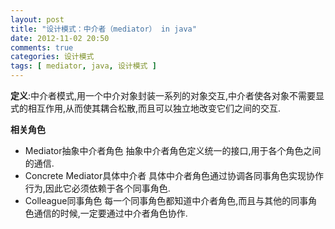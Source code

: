```yaml
---
layout: post
title: "设计模式：中介者（mediator） in java"
date: 2012-11-02 20:50
comments: true
categories: 设计模式
tags: [ mediator, java, 设计模式 ]
---
```

**定义**:中介者模式,用一个中介对象封装一系列的对象交互,中介者使各对象不需要显式的相互作用,从而使其耦合松散,而且可以独立地改变它们之间的交互.

**相关角色**

- Mediator抽象中介者角色
抽象中介者角色定义统一的接口,用于各个角色之间的通信.
- Concrete Mediator具体中介者
具体中介者角色通过协调各同事角色实现协作行为,因此它必须依赖于各个同事角色.
- Colleague同事角色
每一个同事角色都知道中介者角色,而且与其他的同事角色通信的时候,一定要通过中介者角色协作.
